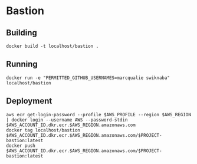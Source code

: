 # Bastion



## Building

```shell
docker build -t localhost/bastion .
```



## Running

```shell
docker run -e "PERMITTED_GITHUB_USERNAMES=marcqualie swiknaba" localhost/bastion
```



## Deployment

```shell
aws ecr get-login-password --profile $AWS_PROFILE --region $AWS_REGION | docker login --username AWS --password-stdin $AWS_ACCOUNT_ID.dkr.ecr.$AWS_REGION.amazonaws.com
docker tag localhost/bastion $AWS_ACCOUNT_ID.dkr.ecr.$AWS_REGION.amazonaws.com/$PROJECT-bastion:latest
docker push $AWS_ACCOUNT_ID.dkr.ecr.$AWS_REGION.amazonaws.com/$PROJECT-bastion:latest
```
